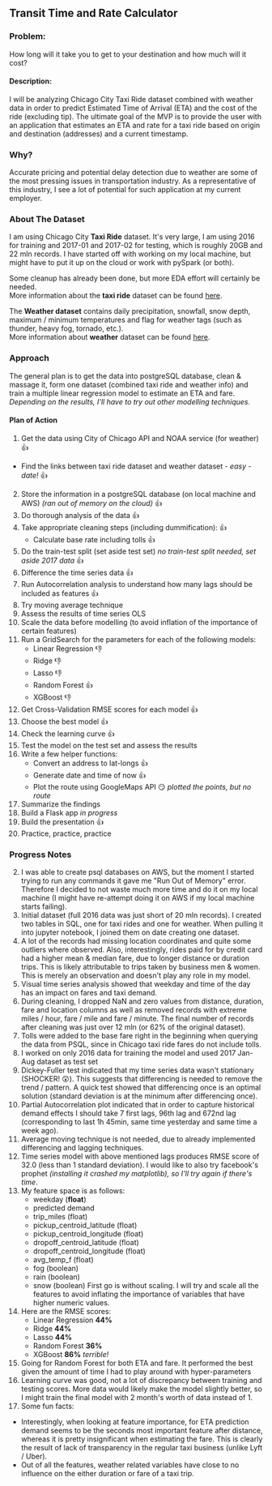 ## Transit Time and Rate Calculator

### Problem:
How long will it take you to get to your destination and how much will it cost?

#### Description:
I will be analyzing Chicago City Taxi Ride dataset combined with weather data in order to predict Estimated Time of Arrival (ETA) and the cost of the ride (excluding tip). The ultimate goal of the MVP is to provide the user with an application that estimates an ETA and rate for a taxi ride based on origin and destination (addresses) and a current timestamp.

### Why?
Accurate pricing and potential delay detection due to weather are some of the most pressing issues in transportation industry. As a representative of this industry, I see a lot of potential for such application at my current employer.

### About The Dataset
I am using Chicago City **Taxi Ride** dataset. It's very large, I am using 2016 for training and 2017-01 and 2017-02 for testing, which is roughly 20GB and 22 mln records. I have started off with working on my local machine, but might have to put it up on the cloud or work with pySpark (or both).

Some cleanup has already been done, but more EDA effort will certainly be needed.   
More information about the **taxi ride** dataset can be found [here](https://digital.cityofchicago.org/index.php/chicago-taxi-data-released/).

The **Weather dataset** contains daily precipitation, snowfall, snow depth, maximum / minimum temperatures and flag for weather tags (such as thunder, heavy fog, tornado, etc.).  
More information about **weather** dataset can be found [here](https://www.ncdc.noaa.gov/).

### Approach
The general plan is to get the data into postgreSQL database, clean & massage it, form one dataset (combined taxi ride and weather info) and train a multiple linear regression model to estimate an ETA and fare.
*Depending on the results, I'll have to try out other modelling techniques.*

#### Plan of Action
1. Get the data using City of Chicago API and NOAA service (for weather) :thumbsup:
  * Find the links between taxi ride dataset and weather dataset - *easy - date!* :thumbsup:
2. Store the information in a postgreSQL database (on local machine and AWS) *(ran out of memory on the cloud)* :thumbsup:
3. Do thorough analysis of the data :thumbsup:
4. Take appropriate cleaning steps (including dummification): :thumbsup:
    * Calculate base rate including tolls :thumbsup:
5. Do the train-test split (set aside test set) *no train-test split needed, set aside 2017 data* :thumbsup:
6. Difference the time series data :thumbsup:
7. Run Autocorrelation analysis to understand how many lags should be included as features :thumbsup:
8. Try moving average technique
9. Assess the results of time series OLS
10. Scale the data before modelling (to avoid inflation of the importance of certain features)
11. Run a GridSearch for the parameters for each of the following models:
    * Linear Regression :thumbsdown:
    * Ridge :thumbsdown:
    * Lasso :thumbsdown:
    * Random Forest :thumbsup:
    * XGBoost :thumbsdown:
12. Get Cross-Validation RMSE scores for each model :thumbsup:
13. Choose the best model :thumbsup:
13. Check the learning curve :thumbsup:
14. Test the model on the test set and assess the results
15. Write a few helper functions:
    * Convert an address to lat-longs :thumbsup:
    * Generate date and time of now :thumbsup:
    * Plot the route using GoogleMaps API :smirk: *plotted the points, but no route*
16. Summarize the findings
17. Build a Flask app *in progress*
18. Build the presentation :thumbsup:
19. Practice, practice, practice


### Progress Notes
2. I was able to create psql databases on AWS, but the moment I started trying to run any commands it gave me "Run Out of Memory" error. Therefore I decided to not waste much more time and do it on my local machine (I might have re-attempt doing it on AWS if my local machine starts failing).  
2. Initial dataset (full 2016 data was just short of 20 mln records). I created two tables in SQL, one for taxi rides and one for weather. When pulling it into jupyter notebook, I joined them on date creating one dataset.  
3. A lot of the records had missing location coordinates and quite some outliers where observed. Also, interestingly, rides paid for by credit card had a higher mean & median fare, due to longer distance or duration trips. This is likely attributable to trips taken by business men & women. This is merely an observation and doesn't play any role in my model.
3. Visual time series analysis showed that weekday and time of the day has an impact on fares and taxi demand.    
4. During cleaning, I dropped NaN and zero values from distance, duration, fare and location columns as well as removed records with extreme miles / hour, fare / mile and fare / minute. The final number of records after cleaning was just over 12 mln (or 62% of the original dataset).  
4. Tolls were added to the base fare right in the beginning when querying the data from PSQL, since in Chicago taxi ride fares do not include tolls.  
5. I worked on only 2016 data for training the model and used 2017 Jan-Aug dataset as test set  
6. Dickey-Fuller test indicated that my time series data wasn't stationary (SHOCKER! :astonished:). This suggests that differencing is needed to remove the trend / pattern. A quick test showed that differencing once is an optimal solution (standard deviation is at the minimum after differencing once).  
7. Partial Autocorrelation plot indicated that in order to capture historical demand effects I should take 7 first lags, 96th lag and 672nd lag (corresponding to last 1h 45min, same time yesterday and same time a week ago).  
8. Average moving technique is not needed, due to already implemented differencing and lagging techniques.  
9. Time series model with above mentioned lags produces RMSE score of 32.0 (less than 1 standard deviation). I would like to also try facebook's prophet *(installing it crashed my matplotlib), so I'll try again if there's time*.  
10. My feature space is as follows:
    * weekday (**float**)
    * predicted demand
    * trip_miles (float)
    * pickup_centroid_latitude (float)
    * pickup_centroid_longitude (float)
    * dropoff_centroid_latitude (float)
    * dropoff_centroid_longitude (float)
    * avg_temp_f (float)
    * fog (boolean)
    * rain (boolean)
    * snow (boolean)
First go is without scaling. I will try and scale all the features to avoid inflating the importance of variables that have higher numeric values.  
12. Here are the RMSE scores:
    * Linear Regression **44%**
    * Ridge **44%**
    * Lasso **44%**
    * Random Forest **36%**
    * XGBoost  **86%** *terrible!*
13. Going for Random Forest for both ETA and fare. It performed the best given the amount of time I had to play around with hyper-parameters
14. Learning curve was good, not a lot of discrepancy between training and testing scores. More data would likely make the model slightly better, so I might train the final model with 2 month's worth of data instead of 1.
17. Some fun facts:
  * Interestingly, when looking at feature importance, for ETA prediction demand seems to be the seconds most important feature after distance, whereas it is pretty insignificant when estimating the fare. This is clearly the result of lack of transparency in the regular taxi business (unlike Lyft / Uber).   
  * Out of all the features, weather related variables have close to no influence on the either duration or fare of a taxi trip.
